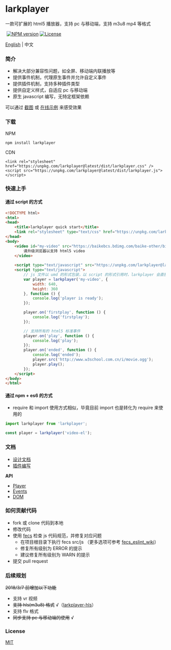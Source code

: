 <h1 align="left">larkplayer</h1>

<p align="left">
一款可扩展的 html5 播放器，支持 pc 与移动端，支持 m3u8 mp4 等格式
</p>

<p align="left">
  <a href="https://www.npmjs.com/package/larkplayer"><img src="https://img.shields.io/npm/v/larkplayer.svg?style=flat-square" alt="NPM version"></a>
  <a href="https://www.npmjs.com/package/larkplayer"><img src="https://img.shields.io/github/license/dblate/larkplayer.svg?style=flat-square" alt="License"></a>
</p>

<p align="left">
    <a href="https://github.com/dblate/larkplayer">English</a> | 中文
</p>

<h3>简介</h3>

* 解决大部分兼容性问题，如全屏、移动端内联播放等
* 提供事件机制，代理原生事件并允许自定义事件
* 提供插件机制，支持多种插件类型
* 提供自定义样式，自适应 pc 与移动端
* 原生 javascript 编写，无特定框架依赖

可以通过 [截图](https://github.com/dblate/larkplayer/tree/master/screenshots) 或 [在线示例](https://s.codepen.io/dblate/debug/qojzZZ/ZoMBajEzGyDk) 来感受效果


<h3>下载</h3>

NPM
```
npm install larkplayer
```

CDN
```
<link rel="stylesheet" href="https://unpkg.com/larkplayer@latest/dist/larkplayer.css" />
<script src="https://unpkg.com/larkplayer@latest/dist/larkplayer.js"></script>
```

<h3>快速上手</h3>

<h4>通过 script 的方式</h4>

```html
<!DOCTYPE html>
<html>
<head>
    <title>larkplayer quick start</title>
    <link rel="stylesheet" type="text/css" href="https://unpkg.com/larkplayer@latest/dist/larkplayer.css">
</head>
<body>
    <video id="my-video" src="https://baikebcs.bdimg.com/baike-other/big-buck-bunny.mp4" width="400" height="300" controls>
        请升级浏览器以支持 html5 video
    </video>
 
    <script type="text/javascript" src="https://unpkg.com/larkplayer@latest/dist/larkplayer.js"></script>
    <script type="text/javascript">
        // js 文件以 umd 的形式包装，以 script 的形式引用时，larkplayer 会直接挂载在 window 上
        var player = larkplayer('my-video', {
            width: 640,
            height: 360
        }, function () {
            console.log('player is ready');
        });

        player.on('firstplay', function () {
            console.log('firstplay');
        });

        // 支持所有的 html5 标准事件
        player.on('play', function () {
            console.log('play');
        });
        player.on('ended', function () {
            console.log('ended');
            player.src('http://www.w3school.com.cn/i/movie.ogg');
            player.play();
        });
    </script>
</body>
</html>
```

<h4>通过 npm + es6 的方式</h4>

* require 和 import 使用方式相似，毕竟目前 import 也是转化为 require 来使用的

```javascript
import larkplayer from 'larkplayer';

const player = larkplayer('video-el');

```

<h3>文档</h3>

* [设计文档](https://github.com/dblate/larkplayer/blob/master/docs/design.md)
* [插件编写](https://github.com/dblate/larkplayer/blob/master/docs/plugin)

__API__

* [Player](https://github.com/dblate/larkplayer/blob/master/docs/api/player.md)
* [Events](https://github.com/dblate/larkplayer/blob/master/docs/api/events.md)
* [DOM](https://github.com/dblate/larkplayer/blob/master/docs/api/dom.md)


<h3>如何贡献代码</h3>

* fork 或 clone 代码到本地
* 修改代码
* 使用 [fecs](http://fecs.baidu.com/api) 检查 js 代码规范，并修复对应问题
    * 在项目根目录下执行 fecs src/js （更多选项可参考 [fecs_eslint_wiki](https://github.com/ecomfe/fecs/wiki/ESLint)）
    * 修复所有级别为 ERROR 的提示
    * 建议修复所有级别为 WARN 的提示
* 提交 pull request


<h3>后续规划</h3>

~~2018/3/7 前增加以下功能~~
* 支持 vr 视频
* ~~支持 hls(m3u8) 格式~~ √（[larkplayer-hls](https://github.com/dblate/larkplayer-hls)）
* 支持 flv 格式
* ~~同步支持 pc 与移动端的使用~~ √

### License
[MIT](https://github.com/dblate/larkplayer/blob/master/LICENSE)
